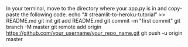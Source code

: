 In your terminal, move to the directory where your app.py is in and copy-paste the following code.
echo "# streamlit-to-heroku-tutorial" >> README.md
git init
git add README.md
git commit -m "first commit"
git branch -M master
git remote add origin https://github.com/your_username/your_repo_name.git
git push -u origin master
